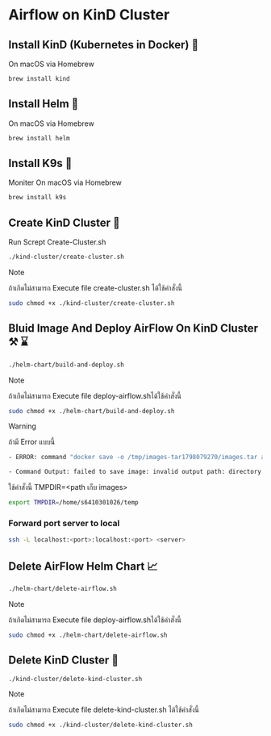 # Airflow on KinD Cluster 

## Install KinD (Kubernetes in Docker) 🪼
On macOS via Homebrew
```bash
brew install kind
```

## Install Helm 📃
On macOS via Homebrew
```bash
brew install helm
```

## Install K9s 🐶
Moniter
On macOS via Homebrew
```bash
brew install k9s
```

## Create KinD Cluster 🐳 

Run Scrept Create-Cluster.sh
```bash
./kind-cluster/create-cluster.sh
```
> [!NOTE]  
> ถ้าเกิดไม่สามารถ Execute file create-cluster.sh ได้ใช้คำสั่งนี้
> ```bash
> sudo chmod +x ./kind-cluster/create-cluster.sh

<!-- ## Deploy AirFlow On KinD Cluster (Server)
### User Helm Chart
```bash
./helm-chart/deploy-airflow.sh
```
> [!NOTE]  
> ถ้าเกิดไม่สามารถ Execute file deploy-airflow.shได้ใช้คำสั่งนี้
> ```bash
> sudo chmod +x ./helm-chart/create-kind-cluster.sh

> [!WARNING]  
> อยากลืมเปลี่ยน repository และ tag ตาม Contrainer ที่เราจะ Deploy -->

## Bluid Image And Deploy AirFlow On KinD Cluster ⚒️ ⌛
```bash
./helm-chart/build-and-deploy.sh
```
> [!NOTE]  
> ถ้าเกิดไม่สามารถ Execute file deploy-airflow.shได้ใช้คำสั่งนี้
> ```bash
> sudo chmod +x ./helm-chart/build-and-deploy.sh

> [!WARNING]    
> ถ้ามี Error แบบนี้ 
> ```bash
>- ERROR: command "docker save -o /tmp/images-tar1798079270/images.tar airflow-dags:38e61f8d" failed with error: exit status 1 
>
>- Command Output: failed to save image: invalid output path: directory "/tmp/images-tar1798079270" does not exist
>```
> ใช้คำสั่งนี้ TMPDIR=<path เก็บ images>
>```bash
>export TMPDIR=/home/s6410301026/temp

### Forward port server to local
```bash
ssh -L localhost:<port>:localhost:<port> <server>
```


## Delete AirFlow Helm Chart 📈
```bash
./helm-chart/delete-airflow.sh
```
> [!NOTE]  
> ถ้าเกิดไม่สามารถ Execute file deploy-airflow.shได้ใช้คำสั่งนี้
> ```bash
> sudo chmod +x ./helm-chart/delete-airflow.sh

## Delete KinD Cluster 🔪
```bash
./kind-cluster/delete-kind-cluster.sh
```
> [!NOTE]  
> ถ้าเกิดไม่สามารถ Execute file delete-kind-cluster.sh ได้ใช้คำสั่งนี้
> ```bash
> sudo chmod +x ./kind-cluster/delete-kind-cluster.sh